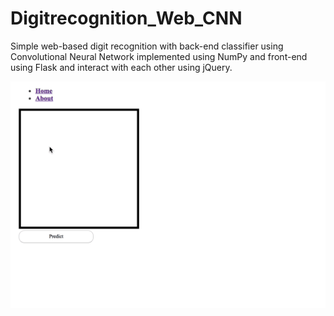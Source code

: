 # Digitrecognition_Web_CNN
 
Simple web-based digit recognition with back-end classifier using Convolutional Neural Network implemented using NumPy and front-end using Flask and interact with each other using jQuery.

![AltText](https://github.com/dnguy24/Web-digit-recognition-using-CNN-numpy/blob/master/2019-11-16%2003-56-39.2019-11-16%2004_01_03.gif) 
